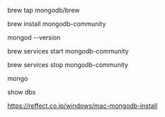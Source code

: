 brew tap mongodb/brew

 brew install mongodb-community
 
 mongod --version
 
  brew services start mongodb-community
  
  brew services stop mongodb-community
  
  mongo
  
  show dbs
 
https://reffect.co.jp/windows/mac-mongodb-install
